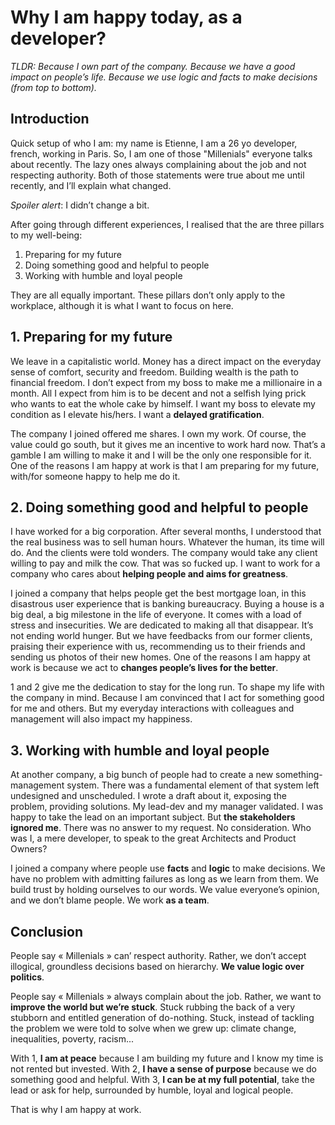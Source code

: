 # Why I am happy today, as a developer? 

_TLDR: Because I own part of the company. Because we have a good impact on people’s life. Because we use logic and facts to make decisions (from top to bottom)._

## Introduction
Quick setup of who I am: my name is Etienne, I am a 26 yo developer, french, working in Paris. So, I am one of those "Millenials" everyone talks about recently. The lazy ones always complaining about the job and not respecting authority. Both of those statements were true about me until recently, and I’ll explain what changed.

_Spoiler alert_: I didn’t change a bit.

After going through different experiences, I realised that the are three pillars to my well-being:
1. Preparing for my future
2. Doing something good and helpful to people
3. Working with humble and loyal people

They are all equally important. These pillars don’t only apply to the workplace, although it is what I want to focus on here.

## 1. Preparing for my future
We leave in a capitalistic world. Money has a direct impact on the everyday sense of comfort, security and freedom. Building wealth is the path to financial freedom. I don’t expect from my boss to make me a millionaire in a month. All I expect from him is to be decent and not a selfish lying prick who wants to eat the whole cake by himself. I want my boss to elevate my condition as I elevate his/hers. I want a **delayed gratification**. 

The company I joined offered me shares.  I own my work. Of course, the value could go south, but it gives me an incentive to work hard now. That’s a gamble I am willing to make it and I will be the only one responsible for it. One of the reasons I am happy at work is that I am preparing for my future, with/for someone happy to help me do it.

## 2. Doing something good and helpful to people
I have worked for a big corporation. After several months, I understood that the real business was to sell human hours. Whatever the human, its time will do. And the clients were told wonders. The company would take any client willing to pay and milk the cow. That was so fucked up. I want to work for a company who cares about **helping people and aims for greatness**.

I joined a company that helps people get the best mortgage loan, in this disastrous user experience that is banking bureaucracy. Buying a house is a big deal, a big milestone in the life of everyone. It comes with a load of stress and insecurities. We are dedicated to making all that disappear. It’s not ending world hunger. But we have feedbacks from our former clients, praising their experience with us, recommending us to their friends and sending us photos of their new homes. One of the reasons I am happy at work is because we act to **changes people’s lives for the better**. 

1 and 2 give me the dedication to stay for the long run. To shape my life with the company in mind. Because I am convinced that I act for something good for me and others. But my everyday interactions with colleagues and management will also impact my happiness. 

## 3. Working with humble and loyal people
At another company, a big bunch of people had to create a new something-management system. There was a fundamental element of that system left undesigned and unscheduled. I wrote a draft about it, exposing the problem, providing solutions. My lead-dev and my manager validated. I was happy to take the lead on an important subject. But **the stakeholders ignored me**. There was no answer to my request. No consideration. Who was I, a mere developer, to speak to the great Architects and Product Owners? 

I joined a company where people use **facts** and **logic** to make decisions. We have no problem with admitting failures as long as we learn from them. We build trust by holding ourselves to our words. We value everyone’s opinion, and we don’t blame people. We work **as a team**.

## Conclusion

People say « Millenials » can’ respect authority. Rather, we don’t accept illogical, groundless decisions based on hierarchy. **We value logic over politics**.

People say « Millenials » always complain about the job. Rather, we want to **improve the world but we’re stuck**. Stuck rubbing the back of a very stubborn and entitled generation of do-nothing. Stuck, instead of tackling the problem we were told to solve when we grew up: climate change, inequalities, poverty, racism...

With 1, **I am at peace** because I am building my future and I know my time is not rented but invested. With 2, **I have a sense of purpose** because we do something good and helpful. With 3, **I can be at my full potential**, take the lead or ask for help, surrounded by humble, loyal and logical people.

That is why I am happy at work.

